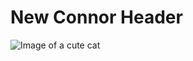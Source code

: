 # New Connor Header
![Image of a cute cat](https://play-lh.googleusercontent.com/phUhJzNvyZTpbUhQmN3oaj0bHL0pQ_tOeBLjlF_l9z8qK7zogZbYO0ttd3jTGTHdAQ)
